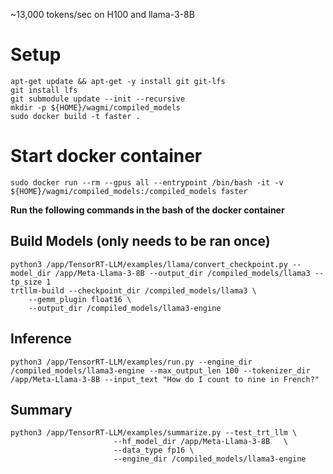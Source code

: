 ~13,000 tokens/sec on H100 and llama-3-8B
# Setup
```
apt-get update && apt-get -y install git git-lfs
git install lfs
git submodule update --init --recursive
mkdir -p ${HOME}/wagmi/compiled_models
sudo docker build -t faster .
```

# Start docker container
```
sudo docker run --rm --gpus all --entrypoint /bin/bash -it -v ${HOME}/wagmi/compiled_models:/compiled_models faster
```

**Run the following commands in the bash of the docker container**
## Build Models (only needs to be ran once)
```
python3 /app/TensorRT-LLM/examples/llama/convert_checkpoint.py --model_dir /app/Meta-Llama-3-8B --output_dir /compiled_models/llama3 --tp_size 1
trtllm-build --checkpoint_dir /compiled_models/llama3 \
    --gemm_plugin float16 \
    --output_dir /compiled_models/llama3-engine
```

## Inference 
```
python3 /app/TensorRT-LLM/examples/run.py --engine_dir /compiled_models/llama3-engine --max_output_len 100 --tokenizer_dir /app/Meta-Llama-3-8B --input_text "How do I count to nine in French?"
```

## Summary
```
python3 /app/TensorRT-LLM/examples/summarize.py --test_trt_llm \
                       --hf_model_dir /app/Meta-Llama-3-8B   \
                       --data_type fp16 \
                       --engine_dir /compiled_models/llama3-engine
```
